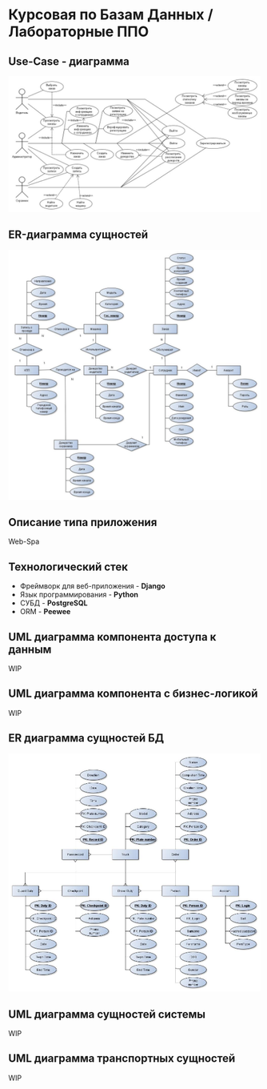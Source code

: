 # Курсовая по Базам Данных / Лабораторные ППО

## Use-Case - диаграмма  
![image](docs/schemes/use-case.jpg)

## ER-диаграмма сущностей  
![image](docs/schemes/er.jpg)

## Описание типа приложения
Web-Spa

## Технологический стек
* Фреймворк для веб-приложения - **Django** 
* Язык программирования - **Python**
* СУБД - **PostgreSQL**
* ORM - **Peewee**

## UML диаграмма компонента доступа к данным
WIP

## UML диаграмма компонента с бизнес-логикой
WIP

## ER диаграмма сущностей БД
![image](docs/schemes/er_db.jpg)

## UML диаграмма сущностей системы
WIP

## UML диаграмма транспортных сущностей
WIP
